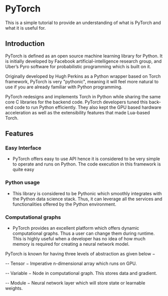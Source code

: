 # PyTorch

This is a simple tutorial to provide an understanding of what is PyTorch and what it is useful for.

## Introduction

PyTorch is defined as an open source machine learning library for Python. It is initially developed by Facebook artificial-intelligence research group, and Uber’s Pyro software for probabilistic programming which is built on it.

Originally developed by Hugh Perkins as a Python wrapper based on Torch framework, PyTorch is very "pythonic", meaning it will feel more natural to use if you are already familiar with Python programming.

PyTorch redesigns and implements Torch in Python while sharing the same core C libraries for the backend code. PyTorch developers tuned this back-end code to run Python efficiently. They also kept the GPU based hardware acceleration as well as the extensibility features that made Lua-based Torch.

## Features

### Easy Interface
- PyTorch offers easy to use API hence it is considered to be very simple to operate and runs on Python. The code execution in this framework is quite easy

### Python usage
- This library is considered to be Pythonic which smoothly integrates with the Python data science stack. Thus, it can leverage all the services and functionalities offered by the Python environment.

### Computational graphs 
- PyTorch provides an excellent platform which offers dynamic computational graphs. Thus a user can change them during runtime. This is highly useful when a developer has no idea of how much memory is required for creating a neural network model.

PyTorch is known for having three levels of abstraction as given below −

-- Tensor − Imperative n-dimensional array which runs on GPU.

-- Variable − Node in computational graph. This stores data and gradient.

-- Module − Neural network layer which will store state or learnable weights.
